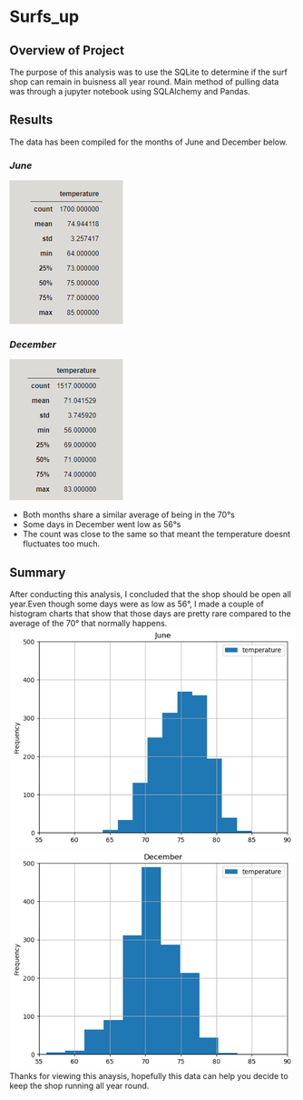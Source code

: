 # Surfs_up

## Overview of Project
The purpose of this analysis was to use the SQLite to determine if the surf shop can remain in buisness all year round.
Main method of pulling data was through a jupyter notebook using SQLAlchemy and Pandas.  

## Results

The data has been compiled for the months of June and December below.

### *June*

![This is an image](Jun.png)

### *December*

![This is an image](Dec.png)

- Both months share a similar average of being in the 70°s
- Some days in December went low as 56°s
- The count was close to the same so that meant the temperature doesnt fluctuates too much.


## Summary
After conducting this analysis, I concluded that the shop should be open all year.Even though some days were as low as 56°, I made
a couple of histogram charts that show that those days are pretty rare compared to the average of the 70° that normally happens.
![This is an image](june.png)
![This is an image](December.png)
Thanks for viewing this anaysis, hopefully this data can help you decide to keep the shop running all year round.
